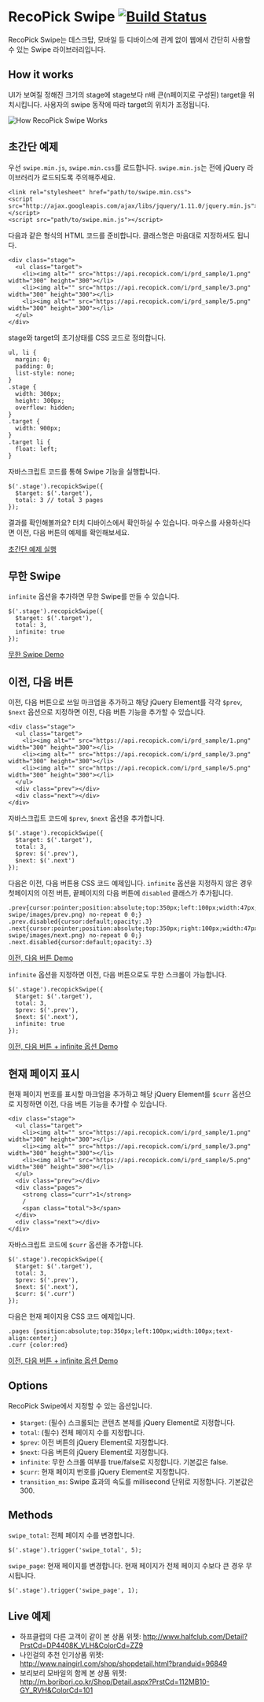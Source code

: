 # RecoPick Swipe [![Build Status](https://travis-ci.org/mctenshi/recopick-swipe.png?branch=master)](https://travis-ci.org/mctenshi/recopick-swipe)

RecoPick Swipe는 데스크탑, 모바일 등 디바이스에 관계 없이 웹에서 간단히 사용할
수 있는 Swipe 라이브러리입니다.


How it works
------------
UI가 보여질 정해진 크기의 stage에 stage보다 n배 큰(n페이지로 구성된) target을
위치시킵니다. 사용자의 swipe 동작에 따라 target의 위치가 조정됩니다.

![How RecoPick Swipe Works](images/howitworks.png)


초간단 예제
-----------

우선 `swipe.min.js`, `swipe.min.css`를 로드합니다.
`swipe.min.js`는 전에 jQuery 라이브러리가 로드되도록 주의해주세요.

    <link rel="stylesheet" href="path/to/swipe.min.css">
    <script src="http://ajax.googleapis.com/ajax/libs/jquery/1.11.0/jquery.min.js"></script>
    <script src="path/to/swipe.min.js"></script>

다음과 같은 형식의 HTML 코드를 준비합니다.
클래스명은 마음대로 지정하셔도 됩니다.

    <div class="stage">
      <ul class="target">
        <li><img alt="" src="https://api.recopick.com/i/prd_sample/1.png" width="300" height="300"></li>
        <li><img alt="" src="https://api.recopick.com/i/prd_sample/3.png" width="300" height="300"></li>
        <li><img alt="" src="https://api.recopick.com/i/prd_sample/5.png" width="300" height="300"></li>
      </ul>
    </div>

stage와 target의 초기상태를 CSS 코드로 정의합니다.

    ul, li {
      margin: 0;
      padding: 0;
      list-style: none;
    }
    .stage {
      width: 300px;
      height: 300px;
      overflow: hidden;
    }
    .target {
      width: 900px;
    }
    .target li {
      float: left;
    }

자바스크립트 코드를 통해 Swipe 기능을 실행합니다.

    $('.stage').recopickSwipe({
      $target: $('.target'),
      total: 3 // total 3 pages
    });

결과를 확인해볼까요?  터치 디바이스에서 확인하실 수 있습니다.
마우스를 사용하신다면 이전, 다음 버튼의 예제를 확인해보세요.

[초간단 예제 실행](http://jsfiddle.net/mctenshi/8NM5r/2/)



무한 Swipe
----------

`infinite` 옵션을 추가하면 무한 Swipe를 만들 수 있습니다.

    $('.stage').recopickSwipe({
      $target: $('.target'),
      total: 3,
      infinite: true
    });

[무한 Swipe Demo](http://jsfiddle.net/mctenshi/gmpM3/2/)



이전, 다음 버튼
---------------

이전, 다음 버튼으로 쓰일 마크업을 추가하고 해당 jQuery Element를 각각
`$prev`, `$next` 옵션으로 지정하면 이전, 다음 버튼 기능을 추가할 수 있습니다.

    <div class="stage">
      <ul class="target">
        <li><img alt="" src="https://api.recopick.com/i/prd_sample/1.png" width="300" height="300"></li>
        <li><img alt="" src="https://api.recopick.com/i/prd_sample/3.png" width="300" height="300"></li>
        <li><img alt="" src="https://api.recopick.com/i/prd_sample/5.png" width="300" height="300"></li>
      </ul>
      <div class="prev"></div>
      <div class="next"></div>
    </div>

자바스크립트 코드에 `$prev`, `$next` 옵션을 추가합니다.

    $('.stage').recopickSwipe({
      $target: $('.target'),
      total: 3,
      $prev: $('.prev'),
      $next: $('.next')
    });

다음은 이전, 다음 버튼용 CSS 코드 예제입니다.
`infinite` 옵션을 지정하지 않은 경우
첫페이지의 이전 버튼, 끝페이지의 다음 버튼에 `disabled` 클래스가 추가됩니다.

    .prev{cursor:pointer;position:absolute;top:350px;left:100px;width:47px;height:25px;background:url(http://mctenshi.github.io/recopick-swipe/images/prev.png) no-repeat 0 0;}
    .prev.disabled{cursor:default;opacity:.3}
    .next{cursor:pointer;position:absolute;top:350px;right:100px;width:47px;height:25px;background:url(http://mctenshi.github.io/recopick-swipe/images/next.png) no-repeat 0 0;}
    .next.disabled{cursor:default;opacity:.3}

[이전, 다음 버튼 Demo](http://jsfiddle.net/mctenshi/HUjuw/1/)

`infinite` 옵션을 지정하면 이전, 다음 버튼으로도 무한 스크롤이 가능합니다.

    $('.stage').recopickSwipe({
      $target: $('.target'),
      total: 3,
      $prev: $('.prev'),
      $next: $('.next'),
      infinite: true
    });

[이전, 다음 버튼 + infinite 옵션 Demo](http://jsfiddle.net/mctenshi/RLmab/2/)


현재 페이지 표시
---------------

현재 페이지 번호를 표시할 마크업을 추가하고 해당 jQuery Element를
`$curr` 옵션으로 지정하면 이전, 다음 버튼 기능을 추가할 수 있습니다.

    <div class="stage">
      <ul class="target">
        <li><img alt="" src="https://api.recopick.com/i/prd_sample/1.png" width="300" height="300"></li>
        <li><img alt="" src="https://api.recopick.com/i/prd_sample/3.png" width="300" height="300"></li>
        <li><img alt="" src="https://api.recopick.com/i/prd_sample/5.png" width="300" height="300"></li>
      </ul>
      <div class="prev"></div>
      <div class="pages">
        <strong class="curr">1</strong>
        /
        <span class="total">3</span>
      </div>
      <div class="next"></div>
    </div>

자바스크립트 코드에 `$curr` 옵션을 추가합니다.

    $('.stage').recopickSwipe({
      $target: $('.target'),
      total: 3,
      $prev: $('.prev'),
      $next: $('.next'),
      $curr: $('.curr')
    });

다음은 현재 페이지용 CSS 코드 예제입니다.

    .pages {position:absolute;top:350px;left:100px;width:100px;text-align:center;}
    .curr {color:red}

[이전, 다음 버튼 + infinite 옵션 Demo](http://jsfiddle.net/mctenshi/qA9aw/2/)


Options
-------

RecoPick Swipe에서 지정할 수 있는 옵션입니다.

 * `$target`: (필수) 스크롤되는 콘텐츠 본체를 jQuery Element로 지정합니다.
 * `total`: (필수) 전체 페이지 수를 지정합니다.
 * `$prev`: 이전 버튼의 jQuery Element로 지정합니다.
 * `$next`: 다음 버튼의 jQuery Element로 지정합니다.
 * `infinite`: 무한 스크롤 여부를 true/false로 지정합니다. 기본값은 false.
 * `$curr`: 현재 페이지 번호를 jQuery Element로 지정합니다.
 * `transition_ms`: Swipe 효과의 속도를 millisecond 단위로 지정합니다. 기본값은 300.


Methods
-------

`swipe_total`: 전체 페이지 수를 변경합니다.

    $('.stage').trigger('swipe_total', 5);

`swipe_page`: 현재 페이지를 변경합니다. 현재 페이지가 전체 페이지 수보다 큰 경우 무시됩니다.

    $('.stage').trigger('swipe_page', 1);


Live 예제
---------

 * 하프클럽의 다른 고객이 같이 본 상품 위젯: http://www.halfclub.com/Detail?PrstCd=DP4408K_VLH&ColorCd=ZZ9
 * 나인걸의 추천 인기상품 위젯: http://www.naingirl.com/shop/shopdetail.html?branduid=96849
 * 보리보리 모바일의 함께 본 상품 위젯: http://m.boribori.co.kr/Shop/Detail.aspx?PrstCd=112MB10-GY_RVH&ColorCd=101
